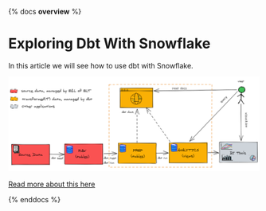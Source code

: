 {% docs __overview__ %}

# Exploring Dbt With Snowflake
In this article we will see how to use dbt with Snowflake.

![Overview](../assets/explore-dbt.png)

[Read more about this here](https://www.entechlog.com/blog/kafka/exploring-dbt-with-snowflake/)

{% enddocs %}